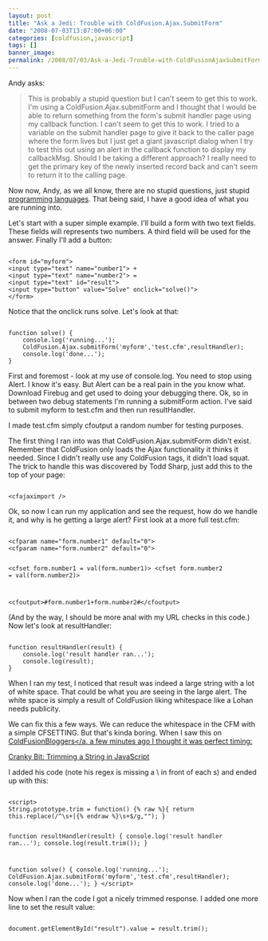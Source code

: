 ```yaml
---
layout: post
title: "Ask a Jedi: Trouble with ColdFusion.Ajax.SubmitForm"
date: "2008-07-03T13:07:00+06:00"
categories: [coldfusion,javascript]
tags: []
banner_image: 
permalink: /2008/07/03/Ask-a-Jedi-Trouble-with-ColdFusionAjaxSubmitForm
---
```


Andy asks:

<blockquote>
<p>
This is probably a stupid question but I can't seem to get this to work. I'm using a ColdFusion.Ajax.submitForm and I thought that I would be able to return something from the form's submit handler page using my callback function.  I
can't seem to get this to work.  I tried to <cfoutput> a variable on the submit handler page to give it back to the caller page where the form lives but I just get a giant javascript dialog when I try to test this out using an alert in the callback function to display my callbackMsg.  Should I be taking a different approach?  I really need to get the primary key of the newly inserted record back and can't seem to return it to the calling page.
</p>
</blockquote>

Now now, Andy, as we all know, there are no stupid questions, just stupid <a href="http://www.php.net">programming languages</a>. That being said, I have a good idea of what you are running into.
<!--more-->
Let's start with a super simple example. I'll build a form with two text fields. These fields will represents two numbers. A third field will be used for the answer. Finally I'll add a button:

<code>
&lt;form id="myform"&gt;
&lt;input type="text" name="number1"&gt; + 
&lt;input type="text" name="number2"&gt; = 
&lt;input type="text" id="result"&gt;
&lt;input type="button" value="Solve" onclick="solve()"&gt;
&lt;/form&gt;
</code>

Notice that the onclick runs solve. Let's look at that:

<code>
function solve() {
	console.log('running...');
	ColdFusion.Ajax.submitForm('myform','test.cfm',resultHandler);
	console.log('done...');
}
</code>

First and foremost - look at my use of console.log. You need to stop using Alert. I know it's easy. But Alert can be a real pain in the you know what. Download Firebug and get used to doing your debugging there. Ok, so in between two debug statements I'm running a submitForm action. I've said to submit myform to test.cfm and then run resultHandler. 

I made test.cfm simply cfoutput a random number for testing purposes. 

The first thing I ran into was that ColdFusion.Ajax.submitForm didn't exist. Remember that ColdFusion only loads the Ajax functionality it thinks it needed. Since I didn't really use any ColdFusion tags, it didn't load squat. The trick to handle this was discovered by Todd Sharp, just add this to the top of your page:

<code>
&lt;cfajaximport /&gt;
</code>

Ok, so now I can run my application and see the request, how do we handle it, and why is he getting a large alert? First look at a more full test.cfm:

<code>
&lt;cfparam name="form.number1" default="0"&gt;
&lt;cfparam name="form.number2" default="0"&gt;

&lt;cfset form.number1 = val(form.number1)&gt;
&lt;cfset form.number2 = val(form.number2)&gt;

&lt;cfoutput&gt;#form.number1+form.number2#&lt;/cfoutput&gt;
</code>

(And by the way, I should be more anal with my URL checks in this code.) Now let's look at resultHandler:

<code>
function resultHandler(result) {
	console.log('result handler ran...');
	console.log(result);
}
</code>

When I ran my test, I noticed that result was indeed a large string with a lot of white space. That could be what you are seeing in the large alert. The white space is simply a result of ColdFusion liking whitespace like a Lohan needs publicity. 

We can fix this a few ways. We can reduce the whitespace in the CFM with a simple CFSETTING. But that's kinda boring. When I saw this on <a href="http://www.coldfusionbloggers.org">ColdFusionBloggers</a. a few minutes ago I thought it was perfect timing:

<a href="http://blog.crankybit.com/trimming-a-string-in-javascript/">Cranky Bit: Trimming a String in JavaScript</a>

I added his code (note his regex is missing a \ in front of each s) and ended up with this:

<code>
&lt;script&gt;
String.prototype.trim = function() {% raw %}{ return this.replace(/^\s+|{% endraw %}\s+$/g,""); }

function resultHandler(result) {
	console.log('result handler ran...');
	console.log(result.trim());
}

function solve() {
	console.log('running...');
	ColdFusion.Ajax.submitForm('myform','test.cfm',resultHandler);
	console.log('done...');
}
&lt;/script&gt;
</code>

Now when I ran the code I got a nicely trimmed response. I added one more line to set the result value:

<code>
document.getElementById("result").value = result.trim();
</code>